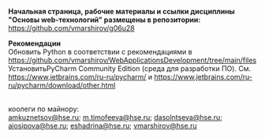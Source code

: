 <strong>Начальная страница, рабочие материалы  и ссылки дисциплины "Основы web-технологий" размещены в репозитории:</strong>
https://github.com/vmarshirov/g06u28

<strong>Рекомендации</strong>
<br>Обновить Python в соответствии с рекомендациями в https://github.com/vmarshirov/WebApplicationsDevelopment/tree/main/files
<br>УстановитьPyCharm Community Edition  (среда для разработки ПО). См. https://www.jetbrains.com/ru-ru/pycharm/  и  https://www.jetbrains.com/ru-ru/pycharm/download/other.html
 
<br>коолеги по майнору: 
<br>amkuznetsov@hse.ru; m.timofeeva@hse.ru; dasolntseva@hse.ru; aiosipova@hse.ru; eshadrina@hse.ru; vmarshirov@hse.ru
<br>
